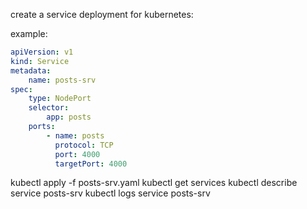 create a service deployment for kubernetes:

example:

```yaml
apiVersion: v1
kind: Service
metadata:
    name: posts-srv
spec:
    type: NodePort
    selector:
        app: posts
    ports:
        - name: posts
          protocol: TCP
          port: 4000
          targetPort: 4000
```

 kubectl apply -f posts-srv.yaml
 kubectl get services
kubectl describe service posts-srv
kubectl logs service posts-srv
